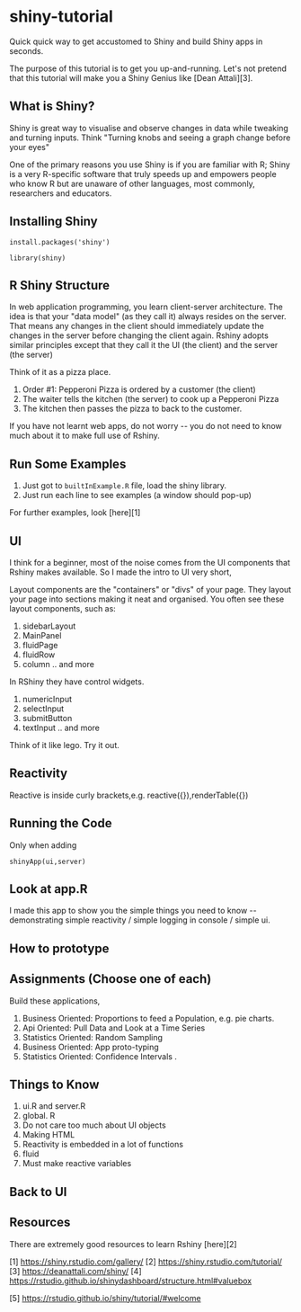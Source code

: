# shiny-tutorial
Quick quick way to get accustomed to Shiny and build Shiny  apps in seconds. 

The purpose of this tutorial is to get you up-and-running. Let's not pretend that this tutorial will make you a Shiny Genius like [Dean Attali][3].

## What is Shiny? 

Shiny is great way to visualise and observe changes in data while tweaking and turning inputs. Think "Turning knobs and seeing a graph change before your eyes"

One of the primary reasons you use Shiny is if you are familiar with R; Shiny is a very R-specific software that truly speeds up and empowers people who know R but are unaware of other languages, most commonly, researchers and educators.

## Installing Shiny

```install.packages('shiny')```

```library(shiny)```

## R Shiny Structure 

In web application programming, you learn client-server architecture. The idea is that your "data model" (as they call it) always resides on the server. That means any changes in the client should immediately update the changes in the server before changing the client again. Rshiny adopts similar principles except that they call it the UI (the client) and the server (the server)

Think of it as a pizza place. 

1. Order #1: Pepperoni Pizza is ordered by a customer (the client)
2. The waiter tells the kitchen (the server) to cook up a Pepperoni Pizza 
3. The kitchen then passes the pizza to back to the customer.

If you have not learnt web apps, do not worry -- you do not need to know much about it to make full use of Rshiny.

## Run Some Examples

1. Just got to `builtInExample.R` file, load the shiny library.
2. Just run each line to see examples (a window should pop-up)

For further examples, look [here][1]

## UI

I think for a  beginner, most of the noise comes from the UI components that Rshiny makes available. So I made the intro to UI very short,

Layout components are the "containers" or "divs" of your page. They layout your page into sections making it neat and organised. You often see these layout components, such as:

1. sidebarLayout
2. MainPanel
3. fluidPage
4. fluidRow
5. column
.. and more

In RShiny they have control widgets. 

1. numericInput
2. selectInput
3. submitButton
4. textInput
.. and more 

Think of it like lego. Try it out.

## Reactivity

Reactive is inside curly brackets,e.g. reactive({}),renderTable({})


##  Running the Code

Only when adding 

```
shinyApp(ui,server)
```


## Look at app.R 

I made this app to show you the simple things  you need to know -- demonstrating simple reactivity / simple logging in console / simple ui.

## How to prototype 

## Assignments (Choose one of each)

Build these applications,
1. Business Oriented: Proportions to feed a Population, e.g. pie charts.
2. Api Oriented: Pull Data and Look  at a Time Series
3. Statistics Oriented: Random Sampling 
4. Business Oriented: App proto-typing
5. Statistics Oriented: Confidence Intervals .

## Things to Know 

1. ui.R and server.R 
2. global. R
3. Do not care too much about UI objects
4. Making HTML
5. Reactivity is embedded in a lot of functions
6. fluid
7. Must make reactive variables



## Back to UI



## Resources 

There are extremely good resources to learn Rshiny [here][2]

[1] https://shiny.rstudio.com/gallery/
[2] https://shiny.rstudio.com/tutorial/
[3] https://deanattali.com/shiny/
[4] https://rstudio.github.io/shinydashboard/structure.html#valuebox
<!-- Row-based layout and column based layout -->
[5] https://rstudio.github.io/shiny/tutorial/#welcome
<!-- Tutorial on Rshiny -->